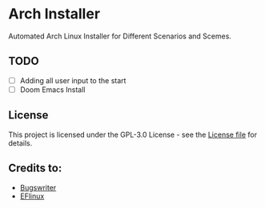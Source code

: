 # Arch Installer 

Automated Arch Linux Installer for Different Scenarios and Scemes.

## TODO

- [ ] Adding all user input to the start
- [ ] Doom Emacs Install

## License 

This project is licensed under the GPL-3.0 License - see the [License file](LICENSE.md) for details.

## Credits to:

- [Bugswriter](https://github.com/Bugswriter/arch-linux-magic)
- [EFlinux](https://gitlab.com/eflinux/arch-basic)
